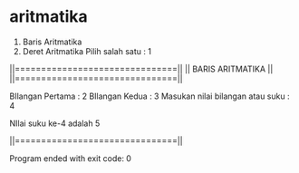 # aritmatika
1. Baris Aritmatika 
2. Deret Aritmatika 
Pilih salah satu : 1

||===============================||
||        BARIS ARITMATIKA       ||
||===============================||

   BIlangan Pertama : 2
   BIlangan Kedua : 3
   Masukan nilai bilangan atau suku : 4

   NIlai suku ke-4 adalah 5

||===============================|| 

Program ended with exit code: 0
